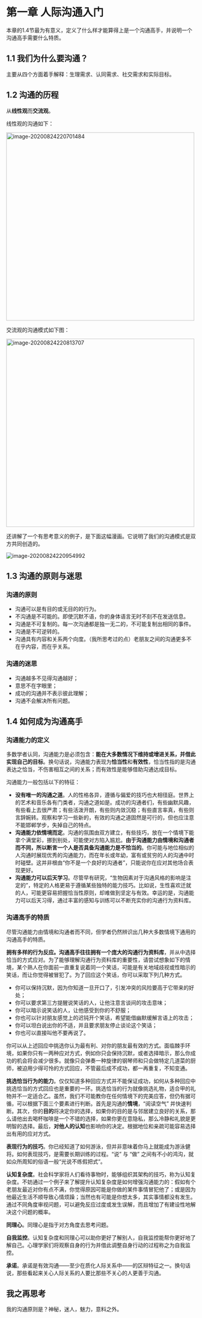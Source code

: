 # 第一章 人际沟通入门

本章的1.4节最为有意义，定义了什么样才能算得上是一个沟通高手，并说明一个沟通高手需要什么特质。



## 1.1 我们为什么要沟通？ 

主要从四个方面着手解释：生理需求、认同需求、社交需求和实际目标。



## 1.2 沟通的历程

从**线性观**而**交流观**。

线性观的沟通如下：

<img src="C:\Users\13631\AppData\Roaming\Typora\typora-user-images\image-20200824220701484.png" alt="image-20200824220701484" width='500px' />

交流观的沟通模式如下图：

<img src="C:\Users\13631\AppData\Roaming\Typora\typora-user-images\image-20200824220813707.png" alt="image-20200824220813707" width="500px" />

还讲解了一个有思考意义的例子，是下面这幅漫画。它说明了我们的沟通模式是双方共同创造的。

![image-20200824220954992](C:\Users\13631\AppData\Roaming\Typora\typora-user-images\image-20200824220954992.png)



## 1.3 沟通的原则与迷思

### 沟通的原则

- 沟通可以是有目的或无目的的行为。
- 不沟通是不可能的。即使沉默不语，你的身体语言无时不刻不在发送信息。
- 沟通是不可复制的。每一次沟通都是独一无二的，不可能复制出相同的事件。
- 沟通是不可逆转的。
- 沟通具有内容和关系两个向度。（我所思考过的点）老朋友之间的沟通更多不在乎内容，而在乎关系。

### 沟通的迷思

- 沟通越多不见得沟通越好；
- 意思不在字眼里；
- 成功的沟通并不表示彼此理解；
- 沟通不会解决所有问题。



## 1.4 如何成为沟通高手



### 沟通能力的定义

多数学者认同，沟通能力是必须包含：**能在大多数情况下维持或增进关系，并借此实现自己的目标**。换句话说，沟通能力表现为**恰当性**和**有效性**，恰当性指的是沟通表达之恰当，不伤害相互之间的关系；而有效性是能够借助沟通达成目标。

沟通能力一般包括以下的特征：

- **没有唯一的沟通之道**。人的性格各异，遵循与偏爱的技巧也大相径庭。世界上的艺术和音乐各有门类者，沟通之道如是。成功的沟通者们，有些幽默风趣，有些看上去很严肃；有些活泼开朗，有些则内敛沉稳；有些直言率真，有些则言辞婉转。观察和学习一些新的，有效的沟通之道固然是可行的，但也应注意不能邯郸学步，失掉自己的特点。
- **沟通能力依情境而定**。沟通的氛围由双方建立，有些技巧，放在一个情境下能拿个满堂彩，挪到别处，可能使对方陷入尴尬。**由于沟通能力由情境和沟通者而不同，所以断言一个人是否具备沟通能力是不恰当的**。你可能与地位相似的人沟通时展现优秀的沟通能力，而在年长或年幼，富有或贫穷的人的沟通中时时碰壁。这并非根由“你不是一个良好的沟通者”，只能说你在应对其他场合表现更好。
- **沟通能力可以后天学习**。尽管早有研究，“生物因素对于沟通风格的影响是注定的”，特定的人格更易于遵循某些独特的能力技巧。比如说，生性喜欢迁就的人，可能更容易把握恰当性原则，却难做到坚定与有效。幸运的是，沟通能力可以后天习得，通过丰富的感知与训练可以不断充实你的沟通行为资料库。



### 沟通高手的特质

尽管沟通能力由情境和沟通者而不同，但学者仍然辨识出几种大多数情境下通用的沟通高手的特质。

**拥有多样的行为反应。**沟通高手往往拥有一个庞大的**沟通行为资料库**，并从中选择恰当的方式应对。为了能够理解沟通行为资料库的重要性，请尝试想象如下的情境，某个熟人在你面前一直重复说着同一个笑话，可能是有关地域歧视或性暗示的笑话，而让你觉得被冒犯了。为了回应这个笑话，你可以采取下列几种方式。

- 你可以保持沉默，因为你知道一旦开口了，引发冲突的风险要高于它带来的好处；
- 你可以要求第三方提醒说笑话的人，让他注意言谈间的攻击意味；
- 你可以暗示说笑话的人，让他感受到你的不舒服；
- 你也可以针对朋友感觉上的迟钝开个笑话，希望能借幽默缓解言语上的攻击；
- 你可以坦白说出你的不适，并且要求朋友停止谈论这个笑话；
- 你也可以直接叫他不要再说了。

你可以从上述回应中挑选你认为最有利、对你的朋友最有效的方式。面临棘手环境，如果你只有一两种应对方式，例如你只会保持沉默，或者选择暗示，那么你成功的机会将会减少很多。就像只会弹奏一种旋律的钢琴师和只会做特定几道菜的厨师，被迫用少得可怜的方式回应，不管最后成不成功，都一再重复，不知变通。

**挑选恰当行为的能力**。仅仅知道多种回应方式并不能保证成功，如何从多种回应中挑选恰当的方式回应也是重要的一环。挑选恰当的行为就像挑选礼物，适合甲的礼物并不一定适合乙。虽然，我们不可能教你在任何情境下的完美应答，但仍有据可循，可以根据下面三个要素进行判断。首先是沟通的**情境**，“阅读空气” 并快速判断。其次，你的**目的**将决定你的选择，如果你的目的是与邻居建立良好的关系，那么请他出去喝杯咖啡是一个不错的选择，如果你更在意隐私，那么冷静和礼貌是更明智的选择。最后，**对他人的认知**也影响你的决定。根据地位和亲疏可能容易选择出有用的应对方式。

**表现行为的技巧**。你已经知道了如何游泳，但并非意味着你马上就能成为游泳健将。如何表现技巧，是需要长期训练的过程。“说” 与 “做” 之间有不小的鸿沟，就如众所周知的俗语一般“光说不练假把式”。

**认知复杂度**。社会科学家将人们看待事物时，能够组织其架构的技巧，称为认知复杂度。不妨通过一个例子来了解提升认知复杂度是如何增强沟通能力的：假如有个老朋友最近对你有点不满，你觉得原因可能是你做的某件事情冒犯他了；或是因为他最近生活不顺导致心情烦躁；当然也有可能是你想太多，其实事情都没有发生。通过不同角度审视问题，可以避免反应过度或发生误解，而且增加了有建设性地解决这个问题的概率。

**同理心**。同理心是指于对方角度去思考问题。

**自我监控**。认知复杂度和同理心可以助你更好了解别人，自我监控能帮你更好地了解自己。心理学家们将观察自身的行为并借此调整自身行动的过程称之为自我监控。

**承诺**。承诺是有效沟通——至少在质化人际关系中——的区辩特征之一。换句话说，那些看起来关心人际关系的人要比那些不关心的人更善于沟通。



## 我之再思考

我的沟通原则是？神秘，迷人，魅力，意料之外。